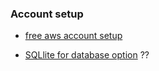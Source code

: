 ### Account setup

* [free aws account setup](https://aws.amazon.com/free/?sc_channel=PS&sc_campaign=acquisition_US&sc_publisher=google&sc_medium=cloud_computing_b&sc_content=aws_account_p_control_q32016&sc_detail=aws%20account&sc_category=cloud_computing&sc_segment=102882714042&sc_matchtype=p&sc_country=US&s_kwcid=AL!4422!3!102882714042!p!!g!!aws%20account&ef_id=WmAJPAAAAHpxww23:20180505194705:s)

* [SQLlite for database option](https://www.sqlite.org/download.html) ??

